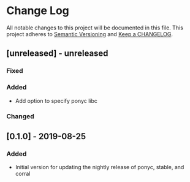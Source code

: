# Change Log

All notable changes to this project will be documented in this file. This project adheres to [Semantic Versioning](http://semver.org/) and [Keep a CHANGELOG](http://keepachangelog.com/).

## [unreleased] - unreleased

### Fixed


### Added

- Add option to specify ponyc libc

### Changed


## [0.1.0] - 2019-08-25

### Added

- Initial version for updating the nightly release of ponyc, stable, and corral

